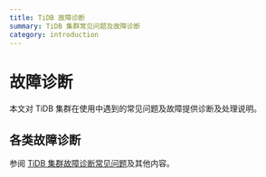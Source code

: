 ```yaml
---
title: TiDB 故障诊断
summary: TiDB 集群常见问题及故障诊断
category: introduction
---
```


# 故障诊断

本文对 TiDB 集群在使用中遇到的常见问题及故障提供诊断及处理说明。

## 各类故障诊断

参阅 [TiDB 集群故障诊断常见问题](https://docs.pingcap.com/zh/tidb/stable/troubleshoot-tidb-cluster)及其他内容。
